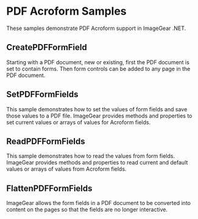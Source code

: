 # PDF Acroform Samples

These samples demonstrate PDF Acroform support in ImageGear .NET.

## CreatePDFFormField

Starting with a PDF document, new or existing, first the PDF document is set to contain forms. Then form controls can be added to any page in the PDF document.

## SetPDFFormFields

This sample demonstrates how to set the values of form fields and save those values to a PDF file. ImageGear provides methods and properties to set current values or arrays of values for Acroform fields.

## ReadPDFFormFields

This sample demonstrates how to read the values from form fields. ImageGear provides methods and properties to read current and default values or arrays of values from Acroform fields.

## FlattenPDFFormFields

ImageGear allows the form fields in a PDF document to be converted into content on the pages so that the fields are no longer interactive.
